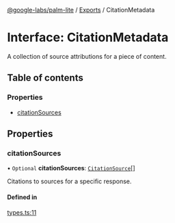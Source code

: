 [@google-labs/palm-lite](../README.md) / [Exports](../modules.md) / CitationMetadata

# Interface: CitationMetadata

A collection of source attributions for a piece of content.

## Table of contents

### Properties

- [citationSources](CitationMetadata.md#citationsources)

## Properties

### citationSources

• `Optional` **citationSources**: [`CitationSource`](CitationSource.md)[]

Citations to sources for a specific response.

#### Defined in

[types.ts:11](https://github.com/google/labs-prototypes/blob/5114223/seeds/palm-lite/src/types.ts#L11)

